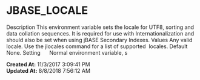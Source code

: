 # JBASE_LOCALE

Description This environment variable sets the locale for UTF8, sorting and data collation sequences. It is required for use with Internationalization and should also be set when using jBASE Secondary Indexes. Values Any valid locale. Use the jlocales command for a list of supported  locales. Default None. Setting      Normal environment variable, s  

**Created At:** 11/3/2017 3:09:41 PM  
**Updated At:** 8/8/2018 7:56:12 AM  

